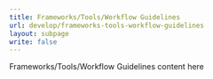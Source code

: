 ```yaml
---
title: Frameworks/Tools/Workflow Guidelines
url: develop/frameworks-tools-workflow-guidelines
layout: subpage
write: false
---
```


Frameworks/Tools/Workflow Guidelines content here
